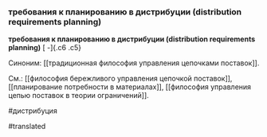### требования к планированию в дистрибуции (distribution requirements planning)

**требования к планированию в дистрибуции (distribution requirements planning)** [ -]{.c6 .c5}

Синоним: [[традиционная философия управления цепочками поставок]].

См.: [[философия бережливого управления цепочкой поставок]], [[планирование потребности в материалах]], [[философия управления цепью поставок в теории ограничений]].

#дистрибуция

#translated
